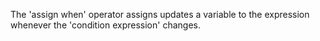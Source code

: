 The 'assign when' operator assigns updates a variable to the expression whenever the 'condition expression' changes.
